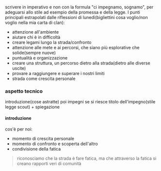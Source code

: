 scrivere in imperativo e non con la formula "ci impegnamo, sognamo", per adeguarsi allo stile ad esempio della promessa e della legge.
I punti principali estrapolati dalle riflessioni di lunedì(bigliettini cosa voglio/non voglio nella mia carta di clan):
- attenzione all'ambiente
- aiutare chi è in difficoltà
- creare legami lungo la strada/confronto
- attenzione alle mete e ai percorsi, che siano più esplorative che solide(sempre nuove)
- puntualità e organizzazione
- creare una struttura, un percorso dietro alla strada(dietro alle diverse uscite)
- provare a raggiungere e superare i nostri limiti
- strada come crescita personale

### aspetto tecnico
introduzione(cose astratte)
poi impegni
se si riesce titolo dell'impegno(stile legge scout) + spiegazione

#### introduzione
cos'è per noi:
- momento di crescita personale
- momento di confronto e scoperta dell'altro
- condivisione della fatica
> riconosciamo che la strada è fare fatica, ma che attraverso la fatica si creano rapporti veri di comunità